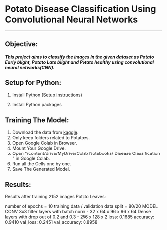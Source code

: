 # Potato Disease Classification Using Convolutional Neural Networks
---
## Objective:

##### This project aims to classify the images in the given dataset as Potato Early blight, Potato Late blight and Potato healthy using convolutional neural networks(CNN).

## Setup for Python:

1. Install Python ([Setup instructions](https://wiki.python.org/moin/BeginnersGuide/Download))

2. Install Python packages
  
## Training The Model:
1. Download the data from [kaggle](https://www.kaggle.com/datasets/arjuntejaswi/plant-village).
2. Only keep folders related to Potatoes.
3. Open Google Colab in Browser.
4. Mount Your Google Drive.
5. Open "/content/drive/MyDrive/Colab Notebooks/ Disease Classification " in Google Colab.
6. Run all the Cells one by one.
7. Save The Generated Model.

## Results:
Results after training 2152 images Potato Leaves:

number of epochs = 10
training data / validation data split = 80/20
MODEL
CONV 3x3 filter layers with batch norm - 32 x 64 x 96 x 96 x 64
Dense layers with drop out of 0.2 and 0.3 - 256 x 128 x 2
loss: 0.1685
accuracy: 0.9410
val_loss: 0.2451
val_accuracy: 0.8958

